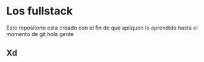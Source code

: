 # Los fullstack

Este repositorio esta creado con el fin de que apliquen lo aprendido hasta el momento de git 
hola gente

## Xd
